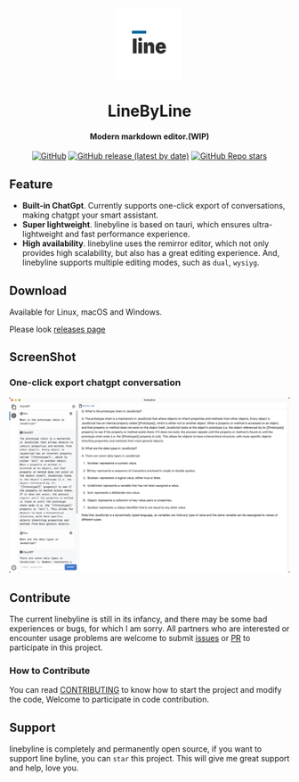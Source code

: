 <div align="center">
  <img align="center" src="./public/logo.svg" width="120 " height="130" />
</div>

<h1 align="center">LineByLine</h1>

<h4 align="center">Modern markdown editor.(WIP)</h3>

<p align="center">
  <a href="https://github.com/linebyline-group/linebyline" target="__blank"><img alt="GitHub" src="https://img.shields.io/github/license/linebyline-group/linebyline?color=%230369a1"></a>
  <a href="https://github.com/linebyline-group/linebyline/releases" target="__blank"><img alt="GitHub release (latest by date)" src="https://img.shields.io/github/v/release/linebyline-group/linebyline?label=Version&color=%230369a1"></a>
  <a href="https://github.com/linebyline-group/linebyline" target="__blank"><img alt="GitHub Repo stars" src="https://img.shields.io/github/stars/linebyline-group/linebyline?style=social"></a>
</p>

## Feature

- **Built-in ChatGpt**. Currently supports one-click export of conversations, making chatgpt your smart assistant.
- **Super lightweight**. linebyline is based on tauri, which ensures ultra-lightweight and fast performance experience.
- **High availability**. linebyline uses the remirror editor, which not only provides high scalability, but also has a great editing experience. And, linebyline supports multiple editing modes, such as `dual`, `wysiyg`.

## Download

Available for Linux, macOS and Windows.

Please look [releases page](https://github.com/linebyline-group/linebyline/releases)

## ScreenShot

### One-click export chatgpt conversation

![chatgpt](./public/screenshots/chatgpt.png)

## Contribute

The current linebyline is still in its infancy, and there may be some bad experiences or bugs, for which I am sorry. All partners who are interested or encounter usage problems are welcome to submit [issues](https://github.com/linebyline-group/linebyline/issues/new) or [PR](https://github.com/linebyline-group/linebyline/compare) to participate in this project.

### How to Contribute

You can read [CONTRIBUTING](./CONTRIBUTING.md) to know how to start the project and modify the code, Welcome to participate in code contribution.

## Support

linebyline is completely and permanently open source, if you want to support line byline, you can `star` this project. This will give me great support and help, love you.
